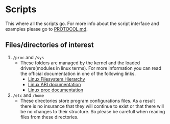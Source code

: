 # Scripts

This where all the scripts go. For more info about the script interface and examples please go to [PROTOCOL.md](PROTOCOL.md).

## Files/directories of interest

1. `/proc` and `/sys`
    - These folders are managed by the kernel and the loaded drivers(modules in linux terms). For more information you can read the official documentation in one of the following links.
        - [Linux Filesystem Hierarchy](http://tldp.org/LDP/Linux-Filesystem-Hierarchy/html/index.html)
        - [Linux ABI documentation](https://github.com/torvalds/linux/tree/master/Documentation/ABI)
        - [Linux proc documentation](https://github.com/torvalds/linux/blob/master/Documentation/filesystems/proc.txt)
2. `/etc` and `/home`
    - These directories store program configurations files. As a result there is no insurance that they will continue to exist or that there will be no changes to their structure. So please be carefull when reading files from these directories.